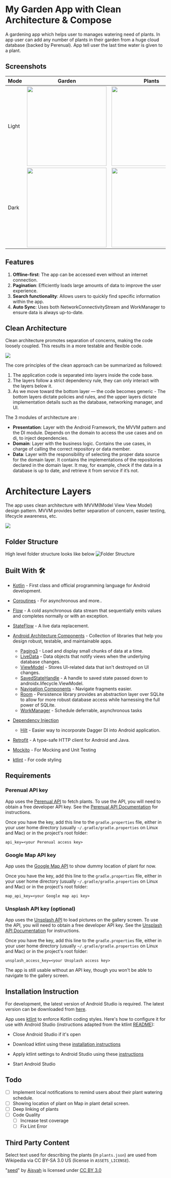 # My Garden App with Clean Architecture & Compose

A gardening app which helps user to manages watering need of plants. In app user can add any number
of plants in their garden from a huge cloud database (backed by Perenual). App tell user the last time water is given to
a plant.

## Screenshots
| Mode  | Garden                                             | Plants                                                 | Plant Details                                            |
|-------|----------------------------------------------------|--------------------------------------------------------|----------------------------------------------------------|
| Light | <img src="screenshot/garden.jpg" width="250">      | <img src="screenshot/plants.jpg" width="250">          | <img src="screenshot/plant_detail.jpg" width="250">      |
| Dark  | <img src="screenshot/dark/garden.jpg" width="250"> | <img src="screenshot/dark/plant_list.jpg" width="250"> | <img src="screenshot/dark/plant_detail.jpg" width="250"> |

## Features

1. **Offline-first**: The app can be accessed even without an internet connection.
2. **Pagination**: Efficiently loads large amounts of data to improve the user experience.
3. **Search functionality**: Allows users to quickly find specific information within the app.
4. **Auto Sync**: Uses both NetworkConnectivityStream and WorkManager to ensure data is always
   up-to-date.

## Clean Architecture

Clean architecture promotes separation of concerns, making the code loosely coupled. This results in
a more testable and flexible code.

![](screenshot/clean_arch.png)

The core principles of the clean approach can be summarized as followed:

1. The application code is separated into layers inside the code base.
2. The layers follow a strict dependency rule, they can only interact with the layers below it.
3. As we move toward the bottom layer — the code becomes generic - The bottom layers dictate
   policies and rules, and the upper layers dictate implementation details such as the database,
   networking manager, and UI.

The 3 modules of architecture are :

* __Presentation__: Layer with the Android Framework, the MVVM pattern and the DI module. Depends on
  the domain to access the use cases and on di, to inject dependencies.
* __Domain__: Layer with the business logic. Contains the use cases, in charge of calling the
  correct repository or data member.
* __Data__: Layer with the responsibility of selecting the proper data source for the domain layer.
  It contains the implementations of the repositories declared in the domain layer. It may, for
  example, check if the data in a database is up to date, and retrieve it from service if it’s not.

# Architecture Layers

The app uses clean architecture with MVVM(Model View View Model) design pattern. MVVM provides
better separation of concern, easier testing, lifecycle awareness, etc.

![](screenshot/MVVM_Flow.png)

## Folder Structure
High level folder structure looks like below
![Folder Structure](screenshot/folder_structure.png)

## Built With 🛠

- [Kotlin](https://kotlinlang.org/) - First class and official programming language for Android
  development.
- [Coroutines](https://kotlinlang.org/docs/reference/coroutines-overview.html) - For asynchronous
  and more..
- [Flow](https://kotlin.github.io/kotlinx.coroutines/kotlinx-coroutines-core/kotlinx.coroutines.flow/-flow/) -
  A cold asynchronous data stream that sequentially emits values and completes normally or with an
  exception.
- [StateFlow](https://developer.android.com/kotlin/flow/stateflow-and-sharedflow) - A live data
  replacement.

- [Android Architecture Components](https://developer.android.com/topic/libraries/architecture) -
  Collection of libraries that help you design robust, testable, and maintainable apps.
    - [Paging3](https://kotlinlang.org/) - Load and display small chunks of data at a time.
    - [LiveData](https://developer.android.com/topic/libraries/architecture/livedata) - Data objects
      that notify views when the underlying database changes.
    - [ViewModel](https://developer.android.com/topic/libraries/architecture/viewmodel) - Stores
      UI-related data that isn't destroyed on UI changes.
    - [SavedStateHandle](https://developer.android.com/reference/androidx/lifecycle/SavedStateHandle) -
      A handle to saved state passed down to androidx.lifecycle.ViewModel.
    - [Navigation Components](https://developer.android.com/guide/navigation/navigation-getting-started) -
      Navigate fragments easier.
    - [Room](https://developer.android.google.cn/jetpack/androidx/releases/room) - Persistence
      library provides an abstraction layer over SQLite to allow for more robust database access
      while harnessing the full power of SQLite.
    - [WorkManager](https://developer.android.com/topic/libraries/architecture/workmanager) -
      Schedule deferrable, asynchronous tasks

- [Dependency Injection](https://developer.android.com/training/dependency-injection)
    - [Hilt](https://dagger.dev/hilt) - Easier way to incorporate Dagger DI into Android
      application.
- [Retrofit](https://square.github.io/retrofit/) - A type-safe HTTP client for Android and Java.
- [Mockito](https://github.com/mockito/mockito) - For Mocking and Unit Testing
- [ktlint](https://github.com/pinterest/ktlint/blob/master/README.md#installation) - For code
  styling

## Requirements


### Perenual API key

App uses the [Perenual API](https://perenual.com) to fetch plants. To use the API, you will need to obtain a free developer API key. See the
[Perenual API Documentation](https://perenual.com/docs/api) for instructions.

Once you have the key, add this line to the `gradle.properties` file, either in your user home
directory (usually `~/.gradle/gradle.properties` on Linux and Mac) or in the project's root folder:

```
api_key=<your Perenual access key>
```
### Google Map API key

App uses the [Google Map API](https://developers.google.com/maps/documentation/android-sdk/get-api-key) to show dummy location of plant for now.

Once you have the key, add this line to the `gradle.properties` file, either in your user home
directory (usually `~/.gradle/gradle.properties` on Linux and Mac) or in the project's root folder:

```
map_api_key=<your Google map api key>
```

### Unsplash API key (optional)

App uses the [Unsplash API](https://unsplash.com/developers) to load pictures on the gallery
screen. To use the API, you will need to obtain a free developer API key. See the
[Unsplash API Documentation](https://unsplash.com/documentation) for instructions.

Once you have the key, add this line to the `gradle.properties` file, either in your user home
directory (usually `~/.gradle/gradle.properties` on Linux and Mac) or in the project's root folder:

```
unsplash_access_key=<your Unsplash access key>
```

The app is still usable without an API key, though you won't be able to navigate to the gallery
screen.


## Installation Instruction
For development, the latest version of Android Studio is required. The latest version can be
downloaded from [here](https://developer.android.com/studio/).

App uses [ktlint](https://ktlint.github.io/) to enforce Kotlin coding styles.
Here's how to configure it for use with Android Studio (instructions adapted
from the ktlint [README](https://github.com/shyiko/ktlint/blob/master/README.md)):

- Close Android Studio if it's open

- Download ktlint using these [installation instructions](https://github.com/pinterest/ktlint/blob/master/README.md#installation)

- Apply ktlint settings to Android Studio using these [instructions](https://github.com/pinterest/ktlint/blob/master/README.md#-with-intellij-idea)

- Start Android Studio


## Todo

- [ ] Implement local notifications to remind users about their plant watering schedule.
- [ ] Showing location of plant on Map in plant detail screen.
- [ ] Deep linking of plants
- [ ] Code Quality
  - [ ] Increase test coverage
  - [ ] Fix Lint Error
 
Third Party Content
-------------------
Select text used for describing the plants (in `plants.json`) are used from Wikipedia via CC BY-SA 3.0 US (license in `ASSETS_LICENSE`).

"[seed](https://thenounproject.com/search/?q=seed&i=1585971)" by [Aisyah](https://thenounproject.com/aisyahalmasyira/) is licensed under [CC BY 3.0](https://creativecommons.org/licenses/by/3.0/us/legalcode)